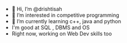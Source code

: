 - 👋 Hi, I’m @drishtisah
- 👀 I’m interested in competitive programming 
- 🌱 I’m currently learning c++, java and python 
- I'm good at SQL , DBMS and OS
- Right now, working on Web Dev skills too
